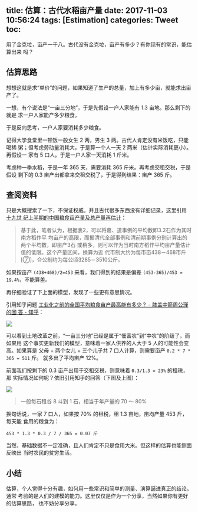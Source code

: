 title: 估算：古代水稻亩产量
date: 2017-11-03 10:56:24
tags: [Estimation]
categories: Tweet
toc:
---

用了金克垃，亩产一千八。古代没有金克垃，亩产有多少？有你现有的常识，能估算出来
吗？

## 估算思路

想想这就是求“单价”的问题，如果知道了生产的总量，加上有多少亩，就能求出亩产了。

一想，有个说法是“一亩三分地”，于是先假设一户人家能有 1.3 亩地。那么剩下的就是
求一户人家能产多少粮食。

于是反向思考，一户人家要消耗多少粮食。

记得大学食堂里一顿饭一般女生 2 两，男生 3 两。古代人肯定没有米饭吃，只能喝稀
粥；但考虑劳动量消耗大，于是算一个人一天 2 两米（估计实际消耗更小）。再假设一
家有 5 口人。于是一户人家一天消耗 1 斤米。

考虑种一季水稻，于是一年 365 天，需要消耗 365 斤米。再考虑交租交税，于是假设
剩下的 0.3 亩产出都拿来交租交税了，于是得到结果：亩产 365 斤。

## 查阅资料

只是大概搜索了一下，不保证权威。并且古代很多东西没有详细记录，这里引用 [十九世
纪上半期的中国粮食亩产量及总产量再估计](http://economy.guoxue.com/?p=8272)：

> 基于此，笔者认为，根据表2，可以将嘉、道事例的平均数即3.2石作为其时南方稻作平
> 均亩产的高限，而据清代全部事例和清前期事例分别计算出的两个平均数，即亩产3石
> 或稍多，则可以作为当时南方稻作平均亩产量估计值的低限。这个产量区间，换算为近
> 代市制大约为每市亩438－468市斤[⑦]，合公制约为每公顷3285－3510公斤。

如果按亩产 `(438+468)/2=453` 来看，我们得到的结果是偏差 `(453-365)/453 =
19.4%`，不能算差。

再仔细验证了下上面的模型，发现了一些更有意思情况。

引用知乎问题 [工业化之前的全国平均粮食亩产最高能有多少？ - 膝盖中箭周公瑾的回
答 - 知乎](https://www.zhihu.com/question/46817892/answer/149544202)：

![](https://pic2.zhimg.com/50/v2-7979c0a6265afd120ff4b480c0a62c89_hd.jpg)

可以看到土地改革之前，“一亩三分地”已经是属于“佃富农”到“中农”的阶级了，而如果用
这个事实更新我们的模型，意味着一家人供养的人大于 5 人的可能性会变高。如果算是
父母 + 两个女儿 + 三个儿子共 7 口人计算，则需要亩产 `0.2 * 7 * 365 = 511` 斤。
就多出了平均亩产 12%。

前面我们按剩下的 0.3 亩产出用于交租交税，则意味着 `0.3/1.3 = 23%` 的租税，那
实际情况如何呢？依旧引用知乎的回答（下图及上图）：

![](https://pic3.zhimg.com/50/v2-73328885fffb89dac2eed1e790f47eea_hd.jpg)

> 一般每石租谷 8 斗到 1 石，相当于年产量的 70 ～ 80%

换句话说，一家 7 口人，如果按 70% 的租税，租 1.3 亩地，亩均产量 453 斤，每天能
食用的粮食为：

```
453 * 1.3 * 0.3 / 7 / 365 = 0.07 斤
```

当然，基础数据不一定准确，且人们肯定不只是食用大米。但这样的估算也能侧面反映出
当时农民的贫穷生活。

## 小结

估算，个人觉得十分有趣，如何用一些常识和简单的测量、演算逼进真正的结论。通常
考验的是人们的建模的能力。这里仅仅是作为一个分享，当然如果你有更好的估算思路，
也不妨分享分享。
